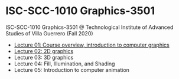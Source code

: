 # ISC-SCC-1010 Graphics-3501

ISC-SCC-1010 Graphics-3501 @ Technological Institute of Advanced Studies of Villa Guerrero (Fall 2020)

- [Lecture 01: Course overview, introduction to computer graphics](https://github.com/christiane-millan/ISC-SCC-1010-Graphics-3501-2020B/tree/main/Lecture01)
- [Lecture 02: 2D graphics](https://github.com/christiane-millan/ISC-SCC-1010-Graphics-3501-2020B/blob/main/Lecture02/computer_graphics_2d.ipynb)
- Lecture 03: 3D graphics
- Lecture 04: Fill, Illumination, and Shading
- Lecture 05: Introduction to computer animation
